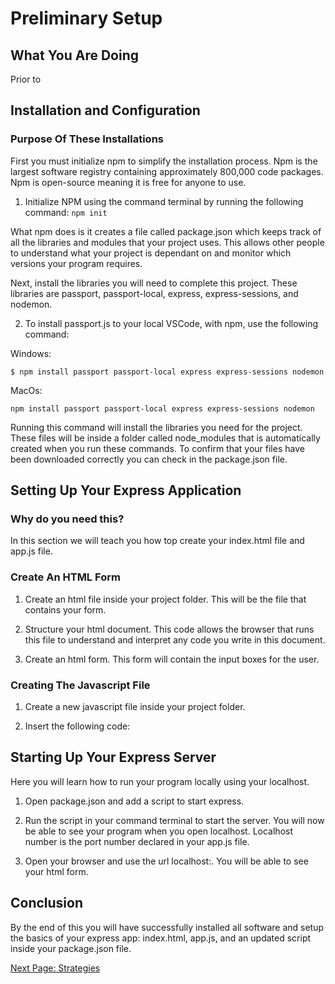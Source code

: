 # Preliminary Setup

## What You Are Doing
Prior to
<!-- Brief intro to describe what you will do in this section -->
<!-- Installing libraries, setting up your express app -->
<!-- Set up html page with the form that you will use -->

## Installation and Configuration
<!-- add sessions to this page  line 76 -->

### Purpose Of These Installations

First you must initialize npm to simplify the installation process. Npm is the largest software registry containing approximately 800,000 code packages. Npm is open-source meaning it is free for anyone to use.

1. Initialize NPM using the command terminal by running the following command:
`npm init`

What npm does is it creates a file called package.json which keeps track of all the libraries and modules that your project uses. This allows other people to understand what your project is dependant on and monitor which versions your program requires.

Next, install the libraries you will need to complete this project. These libraries are passport, passport-local, express, express-sessions, and nodemon.

2. To install passport.js to your local VSCode, with npm, use the following command:
<!-- Double check the code -->
Windows:

`$ npm install passport passport-local express express-sessions nodemon`
<!-- screenshot of terminal with the code -->

MacOs:

`npm install passport passport-local express express-sessions nodemon`
<!-- screenshot of terminal with the code -->

Running this command will install the libraries you need for the project. These files will be inside a folder called node_modules that is automatically created when you run these commands. To confirm that your files have been downloaded correctly you can check in the package.json file.
<!-- Why nodemon -->
<!-- screenshot of package.json file -->

## Setting Up Your Express Application

### Why do you need this?
<!-- Introduce this section -->
In this section we will teach you how top create your index.html file and app.js file.

### Create An HTML Form

1. Create an html file inside your project folder.
This will be the file that contains your form.
<!-- Note: can be named whatever you would like however we will be referring to it as index.html -->
<!-- screenshot of file directory -->

2. Structure your html document.
This code allows the browser that runs this file to understand and interpret any code you write in this document.
<!-- link to html documentation -->
<!-- Note: vscode shortcut ! + enter will set your template -->
<!-- screenshot of environment with forms -->

3. Create an html form.
This form will contain the input boxes for the user.
<!-- screenshot of form -->
<!-- needs input for username and password also a submit button -->
<!-- can break down individual steps for form creation -->

### Creating The Javascript File

1. Create a new javascript file inside your project folder.
<!-- Note: can be named whatever you would like however we will be referring to it as app.js -->
<!-- screenshot of the folder directory -->

2. Insert the following code:
<!-- code block with express app -->
<!-- code block with the server information -->
<!-- Note: for more advanced users separate your code blocks into an app.js and have your server code in a sep file -->
<!-- provide explanation after code block -->

<!-- add sessions here -->

## Starting Up Your Express Server

Here you will learn how to run your program locally using your localhost.

1. Open package.json and add a script to start express.
<!-- screenshot of the package.json with the start -->
<!-- include feedback statement explaining how the script works -->
  <!-- One statement that equals the whole command to run the project -->

2. Run the script in your command terminal to start the server.
You will now be able to see your program when you open localhost<num>. Localhost number is the port number declared in your app.js file.
<!-- screenshot of the port number in app.js -->

3. Open your browser and use the url localhost:<num>.
You will be able to see your html form.
<!-- screenshot of browser with inputs -->

## Conclusion

By the end of this you will have successfully installed all software and setup the basics of your express app: index.html, app.js, and an updated script inside your package.json file.
<!-- What success looks like at each step(Screenshots of terminal) -->

[Next Page: Strategies](/strategies)
